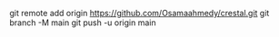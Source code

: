 git remote add origin https://github.com/Osamaahmedy/crestal.git
git branch -M main
git push -u origin main
